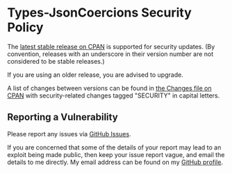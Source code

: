 # Types-JsonCoercions Security Policy

The [latest stable release on CPAN](https://metacpan.org/release/Types-JsonCoercions)
is supported for security updates. (By convention, releases with an underscore
in their version number are not considered to be stable releases.)

If you are using an older release, you are advised to upgrade.

A list of changes between versions can be found in
[the Changes file on CPAN](https://metacpan.org/changes/distribution/Types-JsonCoercions)
with security-related changes tagged "SECURITY" in capital letters.

## Reporting a Vulnerability

Please report any issues via [GitHub Issues](https://github.com/tobyink/p5-types-jsoncoercions/issues).

If you are concerned that some of the details of your report may lead to an
exploit being made public, then keep your issue report vague, and email the
details to me directly. My email address can be found on my
[GitHub profile](https://github.com/tobyink).
